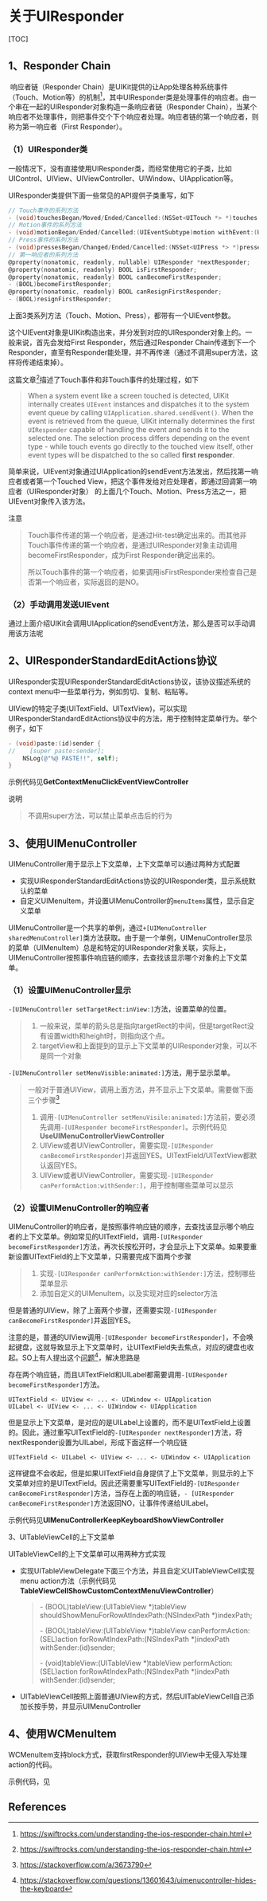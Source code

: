 # 关于UIResponder

[TOC]

## 1、Responder Chain

​        响应者链（Responder Chain）是UIKit提供的让App处理各种系统事件（Touch、Motion等）的机制[^3]，其中UIResponder类是处理事件的响应者。由一个串在一起的UIResponder对象构造一条响应者链（Responder Chain），当某个响应者不处理事件，则把事件交个下个响应者处理。响应者链的第一个响应者，则称为第一响应者（First Responder）。



### （1）UIResponder类

​        一般情况下，没有直接使用UIResponder类，而经常使用它的子类，比如UIControl、UIView、UIViewController、UIWindow、UIApplication等。

UIResponder类提供下面一些常见的API提供子类重写，如下

```objective-c
// Touch事件的系列方法
- (void)touchesBegan/Moved/Ended/Cancelled:(NSSet<UITouch *> *)touches withEvent:(UIEvent *)event;
// Motion事件的系列方法
- (void)motionBegan/Ended/Cancelled:(UIEventSubtype)motion withEvent:(UIEvent *)event;
// Press事件的系列方法
- (void)pressesBegan/Changed/Ended/Cancelled:(NSSet<UIPress *> *)presses withEvent:(UIPressesEvent *)event;
// 第一响应者的系列方法
@property(nonatomic, readonly, nullable) UIResponder *nextResponder;
@property(nonatomic, readonly) BOOL isFirstResponder;
@property(nonatomic, readonly) BOOL canBecomeFirstResponder;
- (BOOL)becomeFirstResponder;
@property(nonatomic, readonly) BOOL canResignFirstResponder;
- (BOOL)resignFirstResponder;
```

上面3类系列方法（Touch、Motion、Press），都带有一个UIEvent参数。

这个UIEvent对象是UIKit构造出来，并分发到对应的UIResponder对象上的。一般来说，首先会发给First Responder，然后通过Responder Chain传递到下一个Responder，直至有Responder能处理，并不再传递（通过不调用super方法，这样将传递结束掉）。



这篇文章[^3]描述了Touch事件和非Touch事件的处理过程，如下

> When a system event like a screen touched is detected, UIKit internally creates `UIEvent` instances and dispatches it to the system event queue by calling `UIApplication.shared.sendEvent()`. When the event is retrieved from the queue, UIKit internally determines the first `UIResponder` capable of handling the event and sends it to the selected one. The selection process differs depending on the event type - while touch events go directly to the touched view itself, other event types will be dispatched to the so called **first responder**.

简单来说，UIEvent对象通过UIApplication的sendEvent方法发出，然后找第一响应者或者第一个Touched View，把这个事件发给对应处理者，即通过回调第一响应者（UIResponder对象） 的上面几个Touch、Motion、Press方法之一，把UIEvent对象传入该方法。

注意

> Touch事件传递的第一个响应者，是通过Hit-test确定出来的。而其他非Touch事件传递的第一个响应者，是通过UIResponder对象主动调用becomeFirstResponder，成为First Responder确定出来的。
>
> 所以Touch事件的第一个响应者，如果调用isFirstResponder来检查自己是否第一个响应者，实际返回的是NO。



### （2）手动调用发送UIEvent

通过上面介绍UIKit会调用UIApplication的sendEvent方法，那么是否可以手动调用该方法呢













## 2、UIResponderStandardEditActions协议

UIResponder实现UIResponderStandardEditActions协议，该协议描述系统的context menu中一些菜单行为，例如剪切、复制、粘贴等。

UIView的特定子类(UITextField、UITextView)，可以实现UIResponderStandardEditActions协议中的方法，用于控制特定菜单行为。举个例子，如下

```objective-c
- (void)paste:(id)sender {
//    [super paste:sender];
    NSLog(@"%@ PASTE!!", self);
}
```

示例代码见**GetContextMenuClickEventViewController**

说明

> 不调用super方法，可以禁止菜单点击后的行为



## 3、使用UIMenuController

​        UIMenuController用于显示上下文菜单，上下文菜单可以通过两种方式配置

* 实现UIResponderStandardEditActions协议的UIResponder类，显示系统默认的菜单
* 自定义UIMenuItem，并设置UIMenuController的`menuItems`属性，显示自定义菜单

UIMenuController是一个共享的单例，通过`+[UIMenuController sharedMenuController]`类方法获取。由于是一个单例，UIMenuController显示的菜单（UIMenuItem）总是和特定的UIResponder对象关联，实际上，UIMenuController按照事件响应链的顺序，去查找该显示哪个对象的上下文菜单。



### （1）设置UIMenuController显示

`-[UIMenuController setTargetRect:inView:]`方法，设置菜单的位置。

> 1. 一般来说，菜单的箭头总是指向targetRect的中间，但是targetRect没有设置width和height时，则指向这个点。
> 2. targetView和上面提到的显示上下文菜单的UIResponder对象，可以不是同一个对象

`-[UIMenuController setMenuVisible:animated:]`方法，用于显示菜单。

> 一般对于普通UIView，调用上面方法，并不显示上下文菜单。需要做下面三个步骤[^1]
>
> 1. 调用`-[UIMenuController setMenuVisile:animated:]`方法前，要必须先调用`-[UIResponder becomeFirstResponder]`。示例代码见**UseUIMenuControllerViewController**
> 2. UIView或者UIViewController，需要实现`-[UIResponder canBecomeFirstResponder]`并返回YES。UITextField/UITextView都默认返回YES。
> 3. UIView或者UIViewController，需要实现`-[UIResponder canPerformAction:withSender:]`，用于控制哪些菜单可以显示



### （2）设置UIMenuController的响应者

UIMenuController的响应者，是按照事件响应链的顺序，去查找该显示哪个响应者的上下文菜单。例如常见的UITextField，调用`-[UIResponder becomeFirstResponder]`方法，再次长按松开时，才会显示上下文菜单。如果要重新设置UITextField的上下文菜单，只需要完成下面两个步骤

> 1. 实现`-[UIResponder canPerformAction:withSender:]`方法，控制哪些菜单显示
> 2. 添加自定义的UIMenuItem，以及实现对应的selector方法

但是普通的UIView，除了上面两个步骤，还需要实现`-[UIResponder canBecomeFirstResponder]`并返回YES。

注意的是，普通的UIView调用`-[UIResponder becomeFirstResponder]`，不会唤起键盘，这就导致显示上下文菜单时，让UITextField失去焦点，对应的键盘也收起。SO上有人提出这个[问题](https://stackoverflow.com/questions/13601643/uimenucontroller-hides-the-keyboard)[^2]，解决思路是

存在两个响应链，而且UITextField和UILabel都需要调用`-[UIResponder becomeFirstResponder]`方法。

```
UITextField <- UIView <- ... <- UIWindow <- UIApplication
UILabel <- UIView <- ... <- UIWindow <- UIApplication
```

但是显示上下文菜单，是对应的是UILabel上设置的，而不是UITextField上设置的。因此，通过重写UITextField的`-[UIResponder nextResponder]`方法，将nextResponder设置为UILabel，形成下面这样一个响应链

```
UITextField <- UILabel <- UIView <- ... <- UIWindow <- UIApplication
```

这样键盘不会收起，但是如果UITextField自身提供了上下文菜单，则显示的上下文菜单对应的是UITextField。因此还需要重写UITextField的`-[UIResponder canBecomeFirstResponder]`方法，当存在上面的响应链，`- [UIResponder canBecomeFirstResponder]`方法返回NO，让事件传递给UILabel。

示例代码见**UIMenuControllerKeepKeyboardShowViewController**



3、UITableViewCell的上下文菜单

UITableViewCell的上下文菜单可以用两种方式实现

* 实现UITableViewDelegate下面三个方法，并且自定义UITableViewCell实现menu action方法（示例代码见**TableViewCellShowCustomContextMenuViewController**）

  >  \- (BOOL)tableView:(UITableView *)tableView shouldShowMenuForRowAtIndexPath:(NSIndexPath *)indexPath;
  >
  >  \- (BOOL)tableView:(UITableView *)tableView canPerformAction:(SEL)action forRowAtIndexPath:(NSIndexPath *)indexPath withSender:(id)sender;
  >
  >  \- (void)tableView:(UITableView *)tableView performAction:(SEL)action forRowAtIndexPath:(NSIndexPath *)indexPath withSender:(id)sender;

* UITableViewCell按照上面普通UIView的方式，然后UITableViewCell自己添加长按手势，并显示UIMenuController



## 4、使用WCMenuItem

WCMenuItem支持block方式，获取firstResponder的UIView中无侵入写处理action的代码。

示例代码，见



## References

[^1]: https://stackoverflow.com/a/3673790
[^2]: https://stackoverflow.com/questions/13601643/uimenucontroller-hides-the-keyboard

[^3]: https://swiftrocks.com/understanding-the-ios-responder-chain.html








